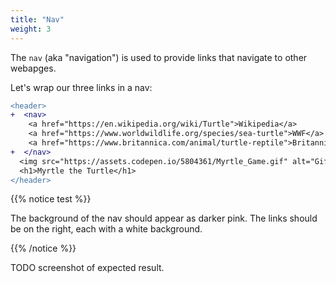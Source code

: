 ```yaml
---
title: "Nav"
weight: 3
---
```


The `nav` (aka "navigation") is used to provide links that navigate to other webapges.

Let's wrap our three links in a nav:

```diff
<header>
+  <nav>
    <a href="https://en.wikipedia.org/wiki/Turtle">Wikipedia</a>
    <a href="https://www.worldwildlife.org/species/sea-turtle">WWF</a>
    <a href="https://www.britannica.com/animal/turtle-reptile">Britannica</a>
+  </nav>
  <img src="https://assets.codepen.io/5804361/Myrtle_Game.gif" alt="Gif of computer game with turtle moving around a grid."/>
  <h1>Myrtle the Turtle</h1>
</header>
```

{{% notice test %}}

The background of the nav should appear as darker pink.
The links should be on the right, each with a white background.

{{% /notice %}}

TODO screenshot of expected result.
